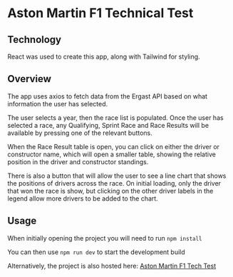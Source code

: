 # Aston Martin F1 Technical Test

## Technology

React was used to create this app, along with Tailwind for styling.

## Overview

The app uses axios to fetch data from the Ergast API based on what information the user has selected.

The user selects a year, then the race list is populated. Once the user has selected a race, any Qualifying, Sprint Race and Race Results will be available by pressing one of the relevant buttons.

When the Race Result table is open, you can click on either the driver or constructor name, which will open a smaller table, showing the relative position in the driver and constructor standings.

There is also a button that will allow the user to see a line chart that shows the positions of drivers across the race. On initial loading, only the driver that won the race is show, but clicking on the other driver labels in the legend allow more drivers to be added to the chart.

## Usage

When initially opening the project you will need to run `npm install`

You can then use `npm run dev` to start the development build

Alternatively, the project is also hosted here: [Aston Martin F1 Tech Test](https://aston-martin-f1.pages.dev/)

